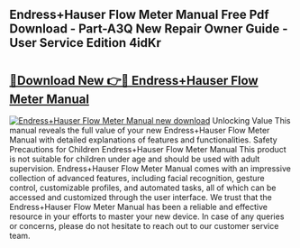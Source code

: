## Endress+Hauser Flow Meter Manual Free Pdf Download - Part-A3Q New Repair Owner Guide - User Service Edition 4idKr

# <h2><a href="http://bc29780.oget.top/?id=Endress%2bHauser+Flow+Meter+Manual">🔗Download New 👉🔴 Endress+Hauser Flow Meter Manual</a></h2>

[![Endress+Hauser Flow Meter Manual new download](https://i.imgur.com/5g1atiW.png)](http://bc29780.oget.top/?id=Endress%2bHauser+Flow+Meter+Manual)
Unlocking Value This manual reveals the full value of your new Endress+Hauser Flow Meter Manual with detailed explanations of features and functionalities. Safety Precautions for Children Endress+Hauser Flow Meter Manual This product is not suitable for children under age and should be used with adult supervision. Endress+Hauser Flow Meter Manual comes with an impressive collection of advanced features, including facial recognition, gesture control, customizable profiles, and automated tasks, all of which can be accessed and customized through the user interface. We trust that the Endress+Hauser Flow Meter Manual has been a reliable and effective resource in your efforts to master your new device. In case of any queries or concerns, please do not hesitate to reach out to our customer service team.
